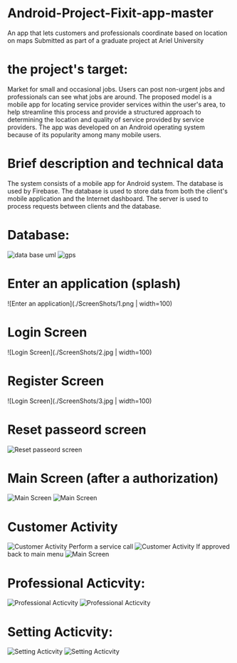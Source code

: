 # Android-Project-Fixit-app-master
An app that lets customers and professionals coordinate based on location on maps
Submitted as part of a graduate project at Ariel University

# the project's target:
Market for small and occasional jobs. Users can post non-urgent jobs and professionals can see what jobs are around.
The proposed model is a mobile app for locating service provider services within the user's area, to help streamline this process and provide a structured approach to determining the location and quality of service provided by service providers. The app was developed on an Android operating system because of its popularity among many mobile users.

# Brief description and technical data
The system consists of a mobile app for Android system. The database is used by Firebase. The database is used to store data from both the client's mobile application and the Internet dashboard. The server is used to process requests between clients and the database.

# Database:
![data base uml](./ScreenShots/db.png)
![gps](./ScreenShots/gps.png)


# Enter an application (splash)
![Enter an application](./ScreenShots/1.png | width=100)

# Login Screen
![Login Screen](./ScreenShots/2.jpg | width=100)
# Register Screen
![Login Screen](./ScreenShots/3.jpg | width=100)
# Reset passeord screen
![Reset passeord screen](./ScreenShots/4.jpg)
# Main Screen (after a authorization)
![Main Screen](./ScreenShots/5.jpg)
![Main Screen](./ScreenShots/6.jpg)
# Customer Activity
![Customer Activity](./ScreenShots/7.png)
Perform a service call
![Customer Activity](./ScreenShots/8.png)
If approved back to main menu
![Main Screen](./ScreenShots/9.jpg)
# Professional Acticvity:
![Professional Acticvity](./ScreenShots/13.png )
![Professional Acticvity](./ScreenShots/14.png)

# Setting Acticvity:
![Setting Acticvity](./ScreenShots/15.jpg)
![Setting Acticvity](./ScreenShots/16.jpg)

